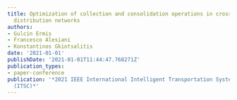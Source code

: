 ```yaml
---
title: Optimization of collection and consolidation operations in cross-border multi-modal
  distribution networks
authors:
- Gulcin Ermis
- Francesco Alesiani
- Konstantinos Gkiotsalitis
date: '2021-01-01'
publishDate: '2021-01-01T11:44:47.768271Z'
publication_types:
- paper-conference
publication: '*2021 IEEE International Intelligent Transportation Systems Conference
  (ITSC)*'
---
```

